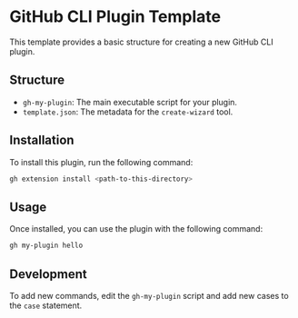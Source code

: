 # GitHub CLI Plugin Template

This template provides a basic structure for creating a new GitHub CLI plugin.

## Structure

-   `gh-my-plugin`: The main executable script for your plugin.
-   `template.json`: The metadata for the `create-wizard` tool.

## Installation

To install this plugin, run the following command:

```bash
gh extension install <path-to-this-directory>
```

## Usage

Once installed, you can use the plugin with the following command:

```bash
gh my-plugin hello
```

## Development

To add new commands, edit the `gh-my-plugin` script and add new cases to the `case` statement.
